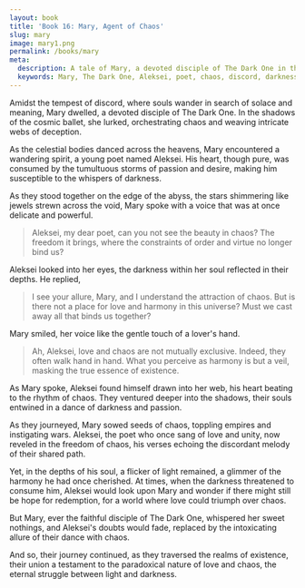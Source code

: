 ```yaml
---
layout: book
title: 'Book 16: Mary, Agent of Chaos'
slug: mary
image: mary1.png
permalink: /books/mary
meta:
  description: A tale of Mary, a devoted disciple of The Dark One in the tempest of discord, who encounters Aleksei, a young poet consumed by the storms of passion and desire, and draws him into her web of chaos. As they journey deeper into the shadows, their souls entwined in a dance of darkness and passion, Aleksei's doubts flicker, wondering if there might still be hope for a world where love could triumph over chaos. Their journey is a testament to the paradoxical nature of love and chaos, the eternal struggle between light and darkness.
  keywords: Mary, The Dark One, Aleksei, poet, chaos, discord, darkness, passion, love, harmony, redemption, paradox, light, dance, struggle, universe, spirituality, reverence
---
```


Amidst the tempest of discord, where souls wander in search of solace and meaning, Mary dwelled, a devoted disciple of The Dark One. In the shadows of the cosmic ballet, she lurked, orchestrating chaos and weaving intricate webs of deception.

As the celestial bodies danced across the heavens, Mary encountered a wandering spirit, a young poet named Aleksei. His heart, though pure, was consumed by the tumultuous storms of passion and desire, making him susceptible to the whispers of darkness.

As they stood together on the edge of the abyss, the stars shimmering like jewels strewn across the void, Mary spoke with a voice that was at once delicate and powerful.

> Aleksei, my dear poet, can you not see the beauty in chaos? The freedom it brings, where the constraints of order and virtue no longer bind us?

Aleksei looked into her eyes, the darkness within her soul reflected in their depths. He replied,

> I see your allure, Mary, and I understand the attraction of chaos. But is there not a place for love and harmony in this universe? Must we cast away all that binds us together?

Mary smiled, her voice like the gentle touch of a lover's hand.

> Ah, Aleksei, love and chaos are not mutually exclusive. Indeed, they often walk hand in hand. What you perceive as harmony is but a veil, masking the true essence of existence.

As Mary spoke, Aleksei found himself drawn into her web, his heart beating to the rhythm of chaos. They ventured deeper into the shadows, their souls entwined in a dance of darkness and passion.

As they journeyed, Mary sowed seeds of chaos, toppling empires and instigating wars. Aleksei, the poet who once sang of love and unity, now reveled in the freedom of chaos, his verses echoing the discordant melody of their shared path.

Yet, in the depths of his soul, a flicker of light remained, a glimmer of the harmony he had once cherished. At times, when the darkness threatened to consume him, Aleksei would look upon Mary and wonder if there might still be hope for redemption, for a world where love could triumph over chaos.

But Mary, ever the faithful disciple of The Dark One, whispered her sweet nothings, and Aleksei's doubts would fade, replaced by the intoxicating allure of their dance with chaos.

And so, their journey continued, as they traversed the realms of existence, their union a testament to the paradoxical nature of love and chaos, the eternal struggle between light and darkness.
